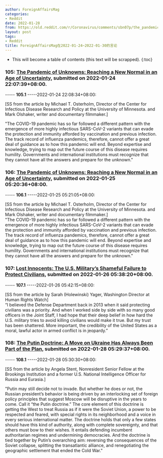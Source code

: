 ```yaml
---
author: ForeignAffairsMag
categories:
- Reddit
date: 2022-01-28
from: https://old.reddit.com/r/Coronavirus/comments/sbn07p/the_pandemic_of_unknowns_reaching_a_new_normal_in/
layout: post
tags:
- Reddit
title: ForeignAffairsMag在2022-01-24~2022-01-30的言论
---
```


* This will become a table of contents (this text will be scrapped).
{:toc}

### 105: [The Pandemic of Unknowns: Reaching a New Normal in an Age of Uncertainty](https://old.reddit.com/r/Coronavirus/comments/sbn07p/the_pandemic_of_unknowns_reaching_a_new_normal_in/), submitted on 2022-01-24 22:07:39+08:00.

----- __105.1__ -----2022-01-24 22:08:34+08:00:

\[SS from the article by Michael T. Osterholm, Director of the Center for Infectious Disease Research and Policy at the University of Minnesota. and Mark Olshaker, writer and documentary filmmaker.\]

"The COVID-19 pandemic has so far followed a different pattern with the emergence of more highly infectious SARS-CoV-2 variants that can evade the protection and immunity afforded by vaccination and previous infection. The track record of influenza pandemics, therefore, cannot offer a great deal of guidance as to how this pandemic will end. Beyond expertise and knowledge, trying to map out the future course of this disease requires humility. Governments and international institutions must recognize that they cannot have all the answers and prepare for the unknown."

### 106: [The Pandemic of Unknowns: Reaching a New Normal in an Age of Uncertainty](https://old.reddit.com/r/TrueReddit/comments/sbwtia/the_pandemic_of_unknowns_reaching_a_new_normal_in/), submitted on 2022-01-25 05:20:36+08:00.

----- __106.1__ -----2022-01-25 05:21:05+08:00:

\[SS from the article by Michael T. Osterholm, Director of the Center for Infectious Disease Research and Policy at the University of Minnesota. and Mark Olshaker, writer and documentary filmmaker.\]  
"The COVID-19 pandemic has so far followed a different pattern with the emergence of more highly infectious SARS-CoV-2 variants that can evade the protection and immunity afforded by vaccination and previous infection. The track record of influenza pandemics, therefore, cannot offer a great deal of guidance as to how this pandemic will end. Beyond expertise and knowledge, trying to map out the future course of this disease requires humility. Governments and international institutions must recognize that they cannot have all the answers and prepare for the unknown."

### 107: [Lost Innocents: The U.S. Military’s Shameful Failure to Protect Civilians](https://old.reddit.com/r/TrueReddit/comments/scondy/lost_innocents_the_us_militarys_shameful_failure/), submitted on 2022-01-26 05:38:20+08:00.

----- __107.1__ -----2022-01-26 05:42:15+08:00:

\[SS from the article by Sarah (Holewinski) Yager, Washington Director at Human Rights Watch\]  
“I believed the Defense Department back in 2013 when it said protecting civilians was a priority. And when I worked side by side with so many good officers in the Joint Staff, I had hope that their deep belief in how hard the U.S. military tries to avoid killing civilians would make it true. But my trust has been shattered. More important, the credibility of the United States as a moral, lawful actor in armed conflict is in jeopardy.”

### 108: [The Putin Doctrine: A Move on Ukraine Has Always Been Part of the Plan](https://old.reddit.com/r/geopolitics/comments/se97qi/the_putin_doctrine_a_move_on_ukraine_has_always/), submitted on 2022-01-28 05:29:37+08:00.

----- __108.1__ -----2022-01-28 05:30:30+08:00:

\[SS from the article by Angela Stent, Nonresident Senior Fellow at the Brookings Institution and a former U.S. National Intelligence Officer for Russia and Eurasia.\]

"Putin may still decide not to invade. But whether he does or not, the Russian president’s behavior is being driven by an interlocking set of foreign policy principles that suggest Moscow will be disruptive in the years to come. Call it “the Putin doctrine.” The core element of this doctrine is getting the West to treat Russia as if it were the Soviet Union, a power to be respected and feared, with special rights in its neighborhood and a voice in every serious international matter. The doctrine holds that only a few states should have this kind of authority, along with complete sovereignty, and that others must bow to their wishes. It entails defending incumbent authoritarian regimes and undermining democracies. And the doctrine is tied together by Putin’s overarching aim: reversing the consequences of the Soviet collapse, splitting the transatlantic alliance, and renegotiating the geographic settlement that ended the Cold War."

